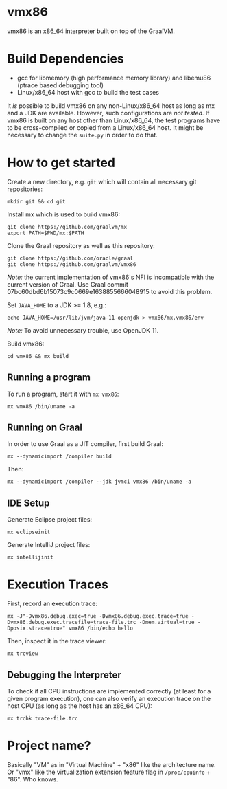 vmx86
=====

vmx86 is an x86\_64 interpreter built on top of the GraalVM.


Build Dependencies
==================

- gcc for libmemory (high performance memory library) and libemu86 (ptrace based debugging tool)
- Linux/x86\_64 host with gcc to build the test cases

It *is* possible to build vmx86 on any non-Linux/x86\_64 host as long as mx and a JDK are available. However, such configurations are *not tested*. If vmx86 is built on any host other than Linux/x86\_64, the test programs have to be cross-compiled or copied from a Linux/x86\_64 host. It might be necessary to change the `suite.py` in order to do that.


How to get started
==================

Create a new directory, e.g. `git` which will contain all necessary git repositories:

```
mkdir git && cd git
```

Install mx which is used to build vmx86:

```
git clone https://github.com/graalvm/mx
export PATH=$PWD/mx:$PATH
```

Clone the Graal repository as well as this repository:

```
git clone https://github.com/oracle/graal
git clone https://github.com/graalvm/vmx86
```

*Note:* the current implementation of vmx86's NFI is incompatible with the
current version of Graal. Use Graal commit
07bc60dbd6b15073c9c0669e1638855666048915 to avoid this problem.

Set `JAVA_HOME` to a JDK >= 1.8, e.g.:

```
echo JAVA_HOME=/usr/lib/jvm/java-11-openjdk > vmx86/mx.vmx86/env
```

*Note:* To avoid unnecessary trouble, use OpenJDK 11.

Build vmx86:

```
cd vmx86 && mx build
```

Running a program
-----------------

To run a program, start it with `mx vmx86`:

```
mx vmx86 /bin/uname -a
```

Running on Graal
----------------

In order to use Graal as a JIT compiler, first build Graal:

```
mx --dynamicimport /compiler build
```

Then:

```
mx --dynamicimport /compiler --jdk jvmci vmx86 /bin/uname -a
```

IDE Setup
---------

Generate Eclipse project files:

```
mx eclipseinit
```

Generate IntelliJ project files:

```
mx intellijinit
```


Execution Traces
================

First, record an execution trace:

```
mx -J"-Dvmx86.debug.exec=true -Dvmx86.debug.exec.trace=true -Dvmx86.debug.exec.tracefile=trace-file.trc -Dmem.virtual=true -Dposix.strace=true" vmx86 /bin/echo hello
```

Then, inspect it in the trace viewer:

```
mx trcview
```

Debugging the Interpreter
-------------------------

To check if all CPU instructions are implemented correctly (at least for a given program execution), one can also verify an execution trace on the host CPU (as long as the host has an x86\_64 CPU):

```
mx trchk trace-file.trc
```


Project name?
=============

Basically "VM" as in "Virtual Machine" + "x86" like the architecture name. Or "vmx" like the virtualization extension feature flag in `/proc/cpuinfo` + "86". Who knows.

